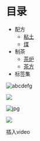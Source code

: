 # 目录

* 配方
  * [粘土](/zh_cn/clay__zh_cn/)
  * [煤](/zh_cn/combat__zh_cn/)
* 制茶
  * [茶炉]()
  * [茶方]()
* 标签集


![abcdefg](/gif/test.gif)

<img src="/gif/test.gif">

![jpg](/gif/mnxz24.jpg)

<img src="/gif/lemon%20tea%20icon_1080.jpg">

插入video

